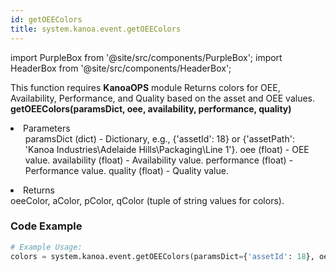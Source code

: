 ```yaml
---
id: getOEEColors
title: system.kanoa.event.getOEEColors
---
```


import PurpleBox from '@site/src/components/PurpleBox';
import HeaderBox from '@site/src/components/HeaderBox';

<PurpleBox>This function requires <b>KanoaOPS</b> module</PurpleBox>
<HeaderBox header="Description">
    Returns colors for OEE, Availability, Performance, and Quality based on the asset and OEE values.
</HeaderBox>
<HeaderBox header="Syntax">
    <b>getOEEColors(paramsDict, oee, availability, performance, quality)</b>
    <li>Parameters <br />
        <ul>
            paramsDict (dict) - Dictionary, e.g., &#123;'assetId': 18} or &#123;'assetPath': 'Kanoa Industries\Adelaide Hills\Packaging\Line 1'}.
            oee (float) - OEE value.
            availability (float) - Availability value.
            performance (float) - Performance value.
            quality (float) - Quality value.
        </ul>
    </li>
    <li>Returns <br />
        oeeColor, aColor, pColor, qColor (tuple of string values for colors).
    </li>
</HeaderBox>

### Code Example

```python
# Example Usage:
colors = system.kanoa.event.getOEEColors(paramsDict={'assetId': 18}, oee=80.0, availability=90.0, performance=85.0, quality=95.0)

